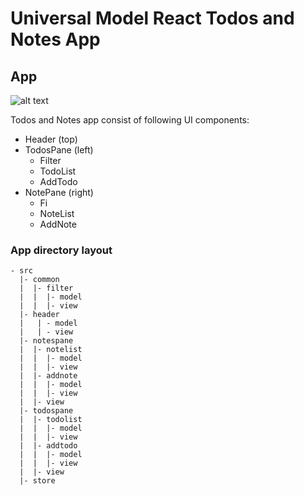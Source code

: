 # Universal Model React Todos and Notes App

## App
![alt text](https://github.com/universal-model/universal-model-react-todos-and-notes-app/raw/master/images/TodosAndNotesAppWireframe.png 'App')

Todos and Notes app consist of following UI components:
 * Header (top)
 * TodosPane (left)
   * Filter
   * TodoList
   * AddTodo
 * NotePane (right)
   * Fi
   * NoteList
   * AddNote

### App directory layout

    - src
      |- common
      |  |- filter
      |  |  |- model
      |  |  |- view
      |- header
      |   | - model
      |   | - view
      |- notespane
      |  |- notelist
      |  |  |- model
      |  |  |- view
      |  |- addnote
      |  |  |- model
      |  |  |- view
      |  |- view
      |- todospane
      |  |- todolist
      |  |  |- model
      |  |  |- view
      |  |- addtodo
      |  |  |- model
      |  |  |- view
      |  |- view
      |- store
